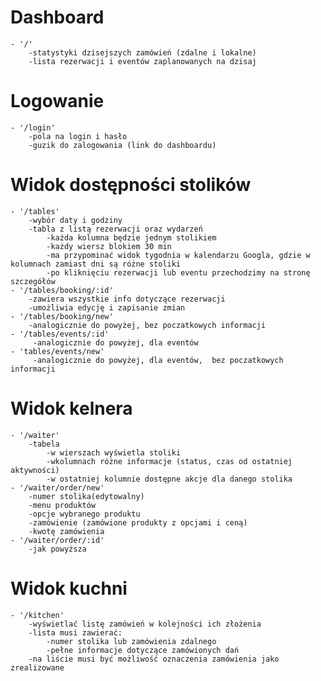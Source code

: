 # Dashboard

    - '/'
        -statystyki dzisejszych zamówień (zdalne i lokalne)
        -lista rezerwacji i eventów zaplanowanych na dzisaj

# Logowanie

    - '/login'
        -pola na login i hasło
        -guzik do zalogowania (link do dashboardu)

# Widok dostępności stolików

    - '/tables'
        -wybór daty i godziny
        -tabla z listą rezerwacji oraz wydarzeń
            -każda kolumna będzie jednym stolikiem
            -każdy wiersz blokiem 30 min
            -ma przypominać widok tygodnia w kalendarzu Googla, gdzie w kolumnach zamiast dni są różne stoliki
            -po kliknięciu rezerwacji lub eventu przechodzimy na stronę szczegółów
    - '/tables/booking/:id'
        -zawiera wszystkie info dotyczące rezerwacji
        -umożliwia edycję i zapisanie zmian
    - '/tables/booking/new'
        -analogicznie do powyżej, bez poczatkowych informacji
    - '/tables/events/:id'
         -analogicznie do powyżej, dla eventów
    - 'tables/events/new'
         -analogicznie do powyżej, dla eventów,  bez poczatkowych informacji

# Widok kelnera

    - '/waiter'
        -tabela
            -w wierszach wyświetla stoliki
            -wkolumnach różne informacje (status, czas od ostatniej aktywności)
            -w ostatniej kolumnie dostępne akcje dla danego stolika
    - '/waiter/order/new'
        -numer stolika(edytowalny)
        -menu produktów
        -opcje wybranego produktu
        -zamówienie (zamówione produkty z opcjami i ceną)
        -kwotę zamówienia
    - '/waiter/order/:id'
        -jak powyższa

# Widok kuchni
    - '/kitchen'
        -wyświetlać listę zamówień w kolejności ich złożenia
        -lista musi zawierać: 
            -numer stolika lub zamówienia zdalnego
            -pełne informacje dotyczące zamówionych dań
        -na liście musi być możliwość oznaczenia zamówienia jako zrealizowane